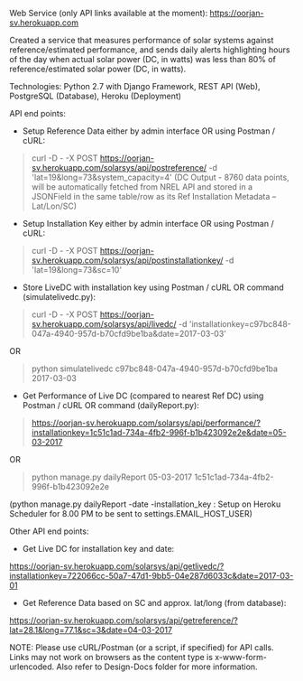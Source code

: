 Web Service (only API links available at the moment): https://oorjan-sv.herokuapp.com

Created a service that measures performance of solar systems against reference/estimated performance, and sends daily alerts highlighting hours of the day when actual solar power (DC, in watts) was less than 80% of reference/estimated solar power (DC, in watts).

Technologies: Python 2.7 with Django Framework, REST API (Web), PostgreSQL (Database), Heroku (Deployment)


API end points:

*	Setup Reference Data either by admin interface OR using Postman / cURL:

> curl -D - -X POST https://oorjan-sv.herokuapp.com/solarsys/api/postreference/ -d 'lat=19&long=73&system_capacity=4'
(DC Output - 8760 data points, will be automatically fetched from NREL API and stored in a JSONField in the same table/row as its Ref Installation Metadata – Lat/Lon/SC)


*	Setup Installation Key either by admin interface OR using Postman / cURL:

> curl -D - -X POST https://oorjan-sv.herokuapp.com/solarsys/api/postinstallationkey/ -d 'lat=19&long=73&sc=10'


*	Store LiveDC with installation key using Postman / cURL OR command (simulatelivedc.py):

> curl -D - -X POST https://oorjan-sv.herokuapp.com/solarsys/api/livedc/ -d 'installationkey=c97bc848-047a-4940-957d-b70cfd9be1ba&date=2017-03-03'

OR

> python simulatelivedc c97bc848-047a-4940-957d-b70cfd9be1ba 2017-03-03


*	Get Performance of Live DC (compared to nearest Ref DC) using Postman / cURL OR command (dailyReport.py):

> https://oorjan-sv.herokuapp.com/solarsys/api/performance/?installationkey=1c51c1ad-734a-4fb2-996f-b1b423092e2e&date=05-03-2017 

OR

> python manage.py dailyReport 05-03-2017 1c51c1ad-734a-4fb2-996f-b1b423092e2e

(python manage.py dailyReport -date -installation_key : Setup on Heroku Scheduler for 8.00 PM to be sent to settings.EMAIL_HOST_USER)



Other API end points:

* Get Live DC for installation key and date:

https://oorjan-sv.herokuapp.com/solarsys/api/getlivedc/?installationkey=722066cc-50a7-47d1-9bb5-04e287d6033c&date=2017-03-01

* Get Reference Data based on SC and approx. lat/long (from database):

https://oorjan-sv.herokuapp.com/solarsys/api/getreference/?lat=28.1&long=77.1&sc=3&date=04-03-2017


NOTE: Please use cURL/Postman (or a script, if specified) for API calls. Links may not work on browsers as the content type is x-www-form-urlencoded.
Also refer to Design-Docs folder for more information.
